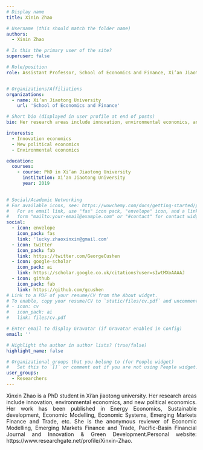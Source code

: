 ```yaml
---
# Display name
title: Xinin Zhao

# Username (this should match the folder name)
authors:
  - Xinin Zhao

# Is this the primary user of the site?
superuser: false

# Role/position
role: Assistant Professor, School of Economics and Finance, Xi’an Jiaotong University


# Organizations/Affiliations
organizations:
  - name: Xi’an Jiaotong University
    url: 'School of Economics and Finance'

# Short bio (displayed in user profile at end of posts)
bio: Her research areas include innovation, environmental economics, and new political economics.

interests:
  - Innovation economics
  - New political economics
  - Environmental economics

education:
  courses:
    - course: PhD in Xi’an Jiaotong University
      institution: Xi’an Jiaotong University
      year: 2019
    

# Social/Academic Networking
# For available icons, see: https://wowchemy.com/docs/getting-started/page-builder/#icons
#   For an email link, use "fas" icon pack, "envelope" icon, and a link in the
#   form "mailto:your-email@example.com" or "#contact" for contact widget.
social:
  - icon: envelope
    icon_pack: fas
    link: 'lucky.zhaoxinxin@gmail.com'
  - icon: twitter
    icon_pack: fab
    link: https://twitter.com/GeorgeCushen
  - icon: google-scholar
    icon_pack: ai
    link: https://scholar.google.co.uk/citations?user=sIwtMXoAAAAJ
  - icon: github
    icon_pack: fab
    link: https://github.com/gcushen
# Link to a PDF of your resume/CV from the About widget.
# To enable, copy your resume/CV to `static/files/cv.pdf` and uncomment the lines below.
# - icon: cv
#   icon_pack: ai
#   link: files/cv.pdf

# Enter email to display Gravatar (if Gravatar enabled in Config)
email: ''

# Highlight the author in author lists? (true/false)
highlight_name: false

# Organizational groups that you belong to (for People widget)
#   Set this to `[]` or comment out if you are not using People widget.
user_groups:
  - Researchers
---
```


<div style="text-align: justify">
Xinxin Zhao is a PhD student in Xi’an jiaotong university. Her research areas include innovation, environmental economics, and new political economics. Her work has been published in Energy Economics, Sustainable development, Economic Modelling, Economic Systems, Emerging Markets Finance and Trade, etc. She is the anonymous reviewer of Economic Modelling, Emerging Markets Finance and Trade, Pacific-Basin Financial Journal and Innovation & Green Development.Personal website: https://www.researchgate.net/profile/Xinxin-Zhao.
</div>

